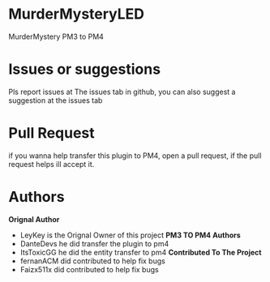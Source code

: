 # MurderMysteryLED
MurderMystery PM3 to PM4
# Issues or suggestions
Pls report issues at The issues tab in github, you can also suggest a suggestion at the issues tab
# Pull Request
if you wanna help transfer this plugin to PM4, open a pull request, if the pull request helps ill accept it.
# Authors
**Orignal Author**
- LeyKey is the Orignal Owner of this project
**PM3 TO PM4 Authors**
- DanteDevs he did transfer the plugin to pm4
- ItsToxicGG he did the entity transfer to pm4
**Contributed To The Project**
- fernanACM did contributed to help fix bugs
- Faizx511x did contributed to help fix bugs
